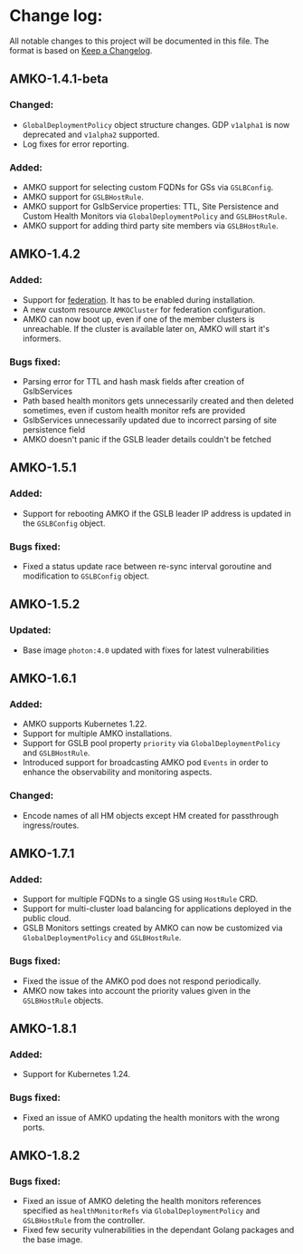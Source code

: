 # Change log:

All notable changes to this project will be documented in this file. The format is based on [Keep a Changelog](https://keepachangelog.com/en/1.0.0/).
 

## AMKO-1.4.1-beta

### Changed:
  - `GlobalDeploymentPolicy` object structure changes. GDP `v1alpha1` is now deprecated and `v1alpha2` supported.
  - Log fixes for error reporting.

### Added:
  - AMKO support for selecting custom FQDNs for GSs via `GSLBConfig`.
  - AMKO support for `GSLBHostRule`.
  - AMKO support for GslbService properties: TTL, Site Persistence and Custom Health Monitors via `GlobalDeploymentPolicy` and `GSLBHostRule`.
  - AMKO support for adding third party site members via `GSLBHostRule`.

## AMKO-1.4.2

### Added:
  - Support for [federation](docs/AMKO/federation.md). It has to be enabled during installation.
  - A new custom resource `AMKOCluster` for federation configuration.
  - AMKO can now boot up, even if one of the member clusters is unreachable. If the cluster is available later on, AMKO will start it's informers.

### Bugs fixed:
  - Parsing error for TTL and hash mask fields after creation of GslbServices
  - Path based health monitors gets unnecessarily created and then deleted sometimes, even if custom health monitor refs are provided
  - GslbServices unnecessarily updated due to incorrect parsing of site persistence field
  - AMKO doesn't panic if the GSLB leader details couldn't be fetched

## AMKO-1.5.1

### Added:
  - Support for rebooting AMKO if the GSLB leader IP address is updated in the `GSLBConfig` object.

### Bugs fixed:
  - Fixed a status update race between re-sync interval goroutine and modification to `GSLBConfig` object.

## AMKO-1.5.2

### Updated:
  - Base image `photon:4.0` updated with fixes for latest vulnerabilities

## AMKO-1.6.1

### Added:
  - AMKO supports Kubernetes 1.22.
  - Support for multiple AMKO installations.
  - Support for GSLB pool property `priority` via `GlobalDeploymentPolicy` and `GSLBHostRule`.
  - Introduced support for broadcasting AMKO pod `Events` in order to enhance the observability and monitoring aspects.

### Changed:
 - Encode names of all HM objects except HM created for passthrough ingress/routes.


## AMKO-1.7.1

### Added:
  - Support for multiple FQDNs to a single GS using `HostRule` CRD.
  - Support for multi-cluster load balancing for applications deployed in the public cloud.
  - GSLB Monitors settings created by AMKO can now be customized via `GlobalDeploymentPolicy` and `GSLBHostRule`.

### Bugs fixed:
  - Fixed the issue of the AMKO pod does not respond periodically.
  - AMKO now takes into account the priority values given in the `GSLBHostRule` objects.

## AMKO-1.8.1

### Added:
  - Support for Kubernetes 1.24.

### Bugs fixed:
  - Fixed an issue of AMKO updating the health monitors with the wrong ports.

## AMKO-1.8.2

### Bugs fixed:
  - Fixed an issue of AMKO deleting the health monitors references specified as `healthMonitorRefs` via `GlobalDeploymentPolicy` and `GSLBHostRule` from the controller.
  - Fixed few security vulnerabilities in the dependant Golang packages and the base image.
